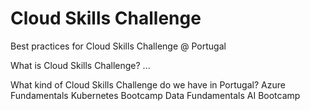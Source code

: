 # Cloud Skills Challenge
Best practices for Cloud Skills Challenge @ Portugal

What is Cloud Skills Challenge?
...

What kind of Cloud Skills Challenge do we have in Portugal?
Azure Fundamentals
Kubernetes Bootcamp
Data Fundamentals
AI Bootcamp
